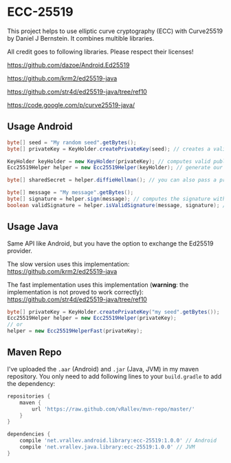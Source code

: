 ECC-25519
=========

This project helps to use elliptic curve cryptography (ECC) with Curve25519 by Daniel J Bernstein. It combines multible libraries.

All credit goes to following libraries. Please respect their licenses! 

https://github.com/dazoe/Android.Ed25519

https://github.com/krm2/ed25519-java

https://github.com/str4d/ed25519-java/tree/ref10

https://code.google.com/p/curve25519-java/

Usage Android
-------------

```java
byte[] seed = "My random seed".getBytes();
byte[] privateKey = KeyHolder.createPrivateKey(seed); // creates a valid private key (seed hashed with SHA-256) 

KeyHolder keyHolder = new KeyHolder(privateKey); // computes valid public keys
Ecc25519Helper helper = new Ecc25519Helper(keyHolder); // generate our helper class 

byte[] sharedSecret = helper.diffieHellman(); // you can also pass a private and public key

byte[] message = "My message".getBytes();
byte[] signature = helper.sign(message); // computes the signature with the private key
boolean validSignature = helper.isValidSignature(message, signature); // checks the message with the public key from keyHolder instance
```

Usage Java
----------

Same API like Android, but you have the option to exchange the Ed25519 provider.

The slow version uses this implementation: https://github.com/krm2/ed25519-java

The fast implementation uses this implementation (**warning**: the implementation is not proved to work correctly): https://github.com/str4d/ed25519-java/tree/ref10

```java
byte[] privateKey = KeyHolder.createPrivateKey("my seed".getBytes());
Ecc25519Helper helper = new Ecc25519Helper(privateKey);
// or
helper = new Ecc25519HelperFast(privateKey);
```

Maven Repo
----------

I've uploaded the `.aar` (Android) and `.jar` (Java, JVM) in my maven repository. You only need to add following lines to your `build.gradle` to add the dependency:
```groovy
repositories {
    maven {
        url 'https://raw.github.com/vRallev/mvn-repo/master/'
    }
}

dependencies {
    compile 'net.vrallev.android.library:ecc-25519:1.0.0' // Android
    compile 'net.vrallev.java.library:ecc-25519:1.0.0' // JVM
}
```
